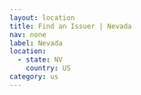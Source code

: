 ```yaml
---
layout: location
title: Find an Issuer | Nevada
nav: none
label: Nevada
location:
  - state: NV
    country: US
category: us
---
```

